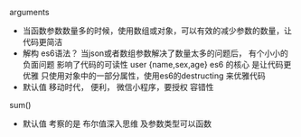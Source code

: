 arguments
- 当函数参数数量多的时候，使用数组或对象，可以有效的减少参数的数量，让代码更简洁
- 解构 es6语法？
  当json或者数组参数解决了数量太多的问题后， 有个小小的负面问题   影响了代码的可读性
  user {name,sex,age}
es6 的核心 是让代码更优雅
  只使用对象中的一部分属性，使用es6的destructing 来优雅代码
- 默认值
  移动时代， 便利， 
  微信小程序，要授权
  容错性 

sum()
- 默认值 考察的是 布尔值深入思维 及参数类型可以函数